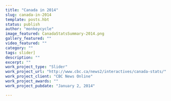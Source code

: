 ```yaml
---
title: "Canada in 2014"
slug: canada-in-2014
template: posts.hbt
status: publish
author: "monkeycycle"
image_featured: CanadaStatsSummary-2014.png
gallery_featured: ""
video_featured: ""
category: ""
tags: slider]
description: ""
excerpt: ""
work_project_type: "Slider"
work_project_url: "http://www.cbc.ca/news2/interactives/canada-stats/"
work_project_client: "CBC News Online"
work_project_awards: ""
work_project_pubdate: "January 2, 2014"

---
```

